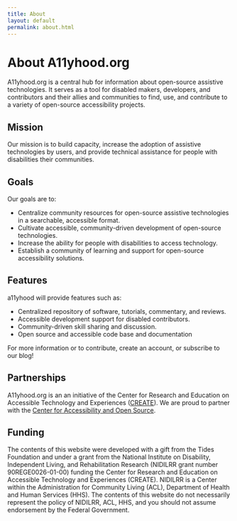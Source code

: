 ```yaml
---
title: About
layout: default
permalink: about.html
---
```

# About A11yhood.org

A11yhood.org is a central hub for information about open-source assistive technologies. It serves as a tool for disabled makers, developers, and contributors and their allies and communities to find, use, and contribute to a variety of open-source accessibility projects. 

## Mission

Our mission is to build capacity, increase the adoption of assistive technologies by users, and provide technical assistance for people with disabilities their communities. 

## Goals

Our goals are to:
- Centralize community resources for open-source assistive technologies in a searchable, accessible format.
- Cultivate accessible, community-driven development of open-source technologies. 
- Increase the ability for people with disabilities to access technology.
- Establish a community of learning and support for open-source accessibility solutions.

## Features 

a11yhood will provide features such as:
- Centralized repository of software, tutorials, commentary, and reviews.
- Accessible development support for disabled contributors.
- Community-driven skill sharing and discussion.
- Open source and accessible code base and documentation


For more information or to contribute, create an account, or subscribe to our blog!

## Partnerships

A11yhood.org is an an initiative of the Center for Research and Education on Accessible Technology and Experiences ([CREATE](create.uw.edu)). We are proud to partner with the [Center for Accessibility and Open Source](https://caos.org/). 

## Funding

The contents of this website were developed with a gift from the Tides Foundation and under a grant  from the National Institute on Disability, Independent Living, and Rehabilitation Research (NIDILRR grant number 90REGE0026-01-00) funding the Center for Research and Education on Accessible Technology and Experiences (CREATE). NIDILRR is a Center within the Administration for Community Living (ACL), Department of Health and Human Services (HHS). The contents of this website do not necessarily represent the policy of NIDILRR, ACL, HHS, and you should not assume endorsement by the Federal Government.
